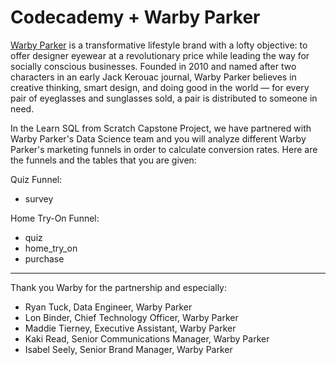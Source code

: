 # Codecademy + Warby Parker

[Warby Parker](www.warbyparker.com) is a transformative lifestyle brand with a lofty objective: to offer designer eyewear at a revolutionary price while leading the way for socially conscious businesses. Founded in 2010 and named after two characters in an early Jack Kerouac journal, Warby Parker believes in creative thinking, smart design, and doing good in the world — for every pair of eyeglasses and sunglasses sold, a pair is distributed to someone in need.

In the Learn SQL from Scratch Capstone Project, we have partnered with Warby Parker's Data Science team and you will analyze different Warby Parker's marketing funnels in order to calculate conversion rates. Here are the funnels and the tables that you are given:

Quiz Funnel:

- survey

Home Try-On Funnel:

- quiz
- home_try_on
- purchase

---

Thank you Warby for the partnership and especially:

- Ryan Tuck, Data Engineer, Warby Parker
- Lon Binder, Chief Technology Officer, Warby Parker
- Maddie Tierney, Executive Assistant, Warby Parker
- Kaki Read, Senior Communications Manager, Warby Parker
- Isabel Seely, Senior Brand Manager, Warby Parker
